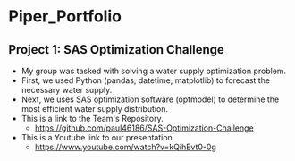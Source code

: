# Piper_Portfolio

## Project 1: SAS Optimization Challenge 
* My group was tasked with solving a water supply optimization problem. 
* First, we used Python (pandas, datetime, matplotlib) to forecast the necessary water supply.
* Next, we uses SAS optimization software (optmodel) to determine the most efficient water supply distribution. 
* This is a link to the Team's Repository. 
  * <https://github.com/paul46186/SAS-Optimization-Challenge>
* This is a Youtube link to our presentation. 
  * <https://www.youtube.com/watch?v=kQihEvt0-0g>

